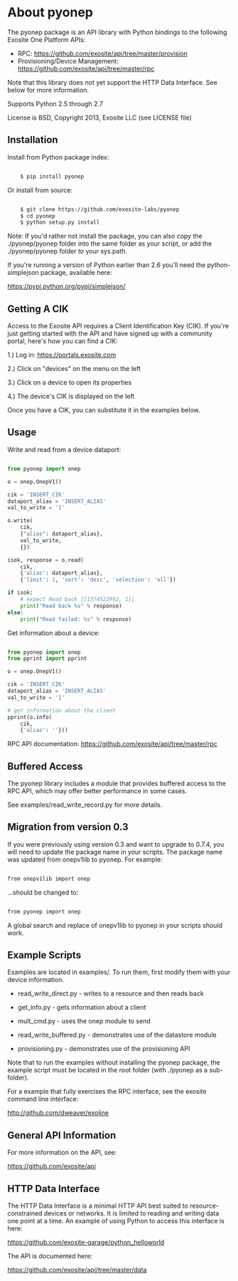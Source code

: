 About pyonep
============

The pyonep package is an API library with Python bindings to the 
following Exosite One Platform APIs:

- RPC: https://github.com/exosite/api/tree/master/provision
- Provisioning/Device Management: https://github.com/exosite/api/tree/master/rpc

Note that this library does not yet support the HTTP Data Interface. See
below for more information.

Supports Python 2.5 through 2.7

License is BSD, Copyright 2013, Exosite LLC (see LICENSE file)


Installation
------------

Install from Python package index: 

```bash

    $ pip install pyonep
```

Or install from source:

```bash

    $ git clone https://github.com/exosite-labs/pyonep
    $ cd pyonep
	$ python setup.py install
```

Note: If you'd rather not install the package, you can also copy the 
./pyonep/pyonep folder into the same folder as your script, or 
add the ./pyonep/pyonep folder to your sys.path. 

If you're running a version of Python earlier than 2.6 you'll need the 
python-simplejson package, available here: 

https://pypi.python.org/pypi/simplejson/


Getting A CIK
-------------

Access to the Exosite API requires a Client Identification Key (CIK). 
If you're just getting started with the API and have signed up with a 
community portal, here's how you can find a CIK:

1.) Log in: https://portals.exosite.com

2.) Click on "devices" on the menu on the left

3.) Click on a device to open its properties

4.) The device's CIK is displayed on the left

Once you have a CIK, you can substitute it in the examples below.


Usage
-----

Write and read from a device dataport:

```python

from pyonep import onep

o = onep.OnepV1()

cik = 'INSERT_CIK'
dataport_alias = 'INSERT_ALIAS'
val_to_write = '1'

o.write(
    cik,
    {"alias": dataport_alias},
    val_to_write,
    {})

isok, response = o.read(
    cik,
    {'alias': dataport_alias},
    {'limit': 1, 'sort': 'desc', 'selection': 'all'})

if isok:
    # expect Read back [[1374522992, 1]]
    print("Read back %s" % response)
else:
    print("Read failed: %s" % response)

```

Get information about a device:

```python

from pyonep import onep
from pprint import pprint

o = onep.OnepV1()

cik = 'INSERT_CIK'
dataport_alias = 'INSERT_ALIAS'
val_to_write = '1'

# get information about the client 
pprint(o.info(
    cik,
    {'alias': ''}))
```

RPC API documentation:
https://github.com/exosite/api/tree/master/rpc

Buffered Access
---------------

The pyonep library includes a module that provides buffered access to the
RPC API, which may offer better performance in some cases.

See examples/read\_write\_record.py for more details. 


Migration from version 0.3
--------------------------

If you were previously using version 0.3 and want to upgrade to 0.7.4,
you will need to update the package name in your scripts. The package name
was updated from onepv1lib to pyonep. For example:

```bash

from onepv1lib import onep
```

...should be changed to:

```bash

from pyonep import onep
```

A global search and replace of onepv1lib to pyonep in your scripts should 
work.


Example Scripts
---------------

Examples are located in examples/. To run them, first modify them with your
device information.

- read_write_direct.py - writes to a resource and then reads back

- get_info.py - gets information about a client

- mult_cmd.py - uses the onep module to send

- read_write_buffered.py - demonstrates use of the datastore module

- provisioning.py - demonstrates use of the provisioning API

Note that to run the examples without installing the pyonep package, the 
example script must be located in the root folder (with ./pyonep as a 
sub-folder).

For a example that fully exercises the RPC interface, see the exosite command
line interface: 

http://github.com/dweaver/exoline


General API Information
-----------------------

For more information on the API, see:

https://github.com/exosite/api

HTTP Data Interface
-------------------

The HTTP Data Interface is a minimal HTTP API best suited to resource-constrained 
devices or networks. It is limited to reading and writing data one point at a 
time. An example of using Python to access this interface is here:

https://github.com/exosite-garage/python_helloworld

The API is documented here:

https://github.com/exosite/api/tree/master/data
